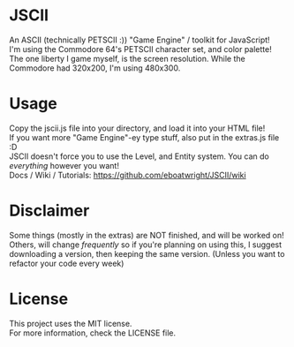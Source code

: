 # JSCII
 An ASCII (technically PETSCII :)) "Game Engine" / toolkit for JavaScript!<br>
 I'm using the Commodore 64's PETSCII character set, and color palette!<br>
 The one liberty I game myself, is the screen resolution. While the Commodore had 320x200, I'm using 480x300.

# Usage
 Copy the jscii.js file into your directory, and load it into your HTML file!<br>
 If you want more "Game Engine"-ey type stuff, also put in the extras.js file :D<br>
 JSCII doesn't force you to use the Level, and Entity system. You can do *everything* however you want!<br>
 Docs / Wiki / Tutorials: https://github.com/eboatwright/JSCII/wiki

# Disclaimer
 Some things (mostly in the extras) are NOT finished, and will be worked on!<br>
 Others, will change *frequently* so if you're planning on using this, I suggest downloading a version, then keeping the same version. (Unless you want to refactor your code every week)

# License
 This project uses the MIT license.<br>
 For more information, check the LICENSE file.
